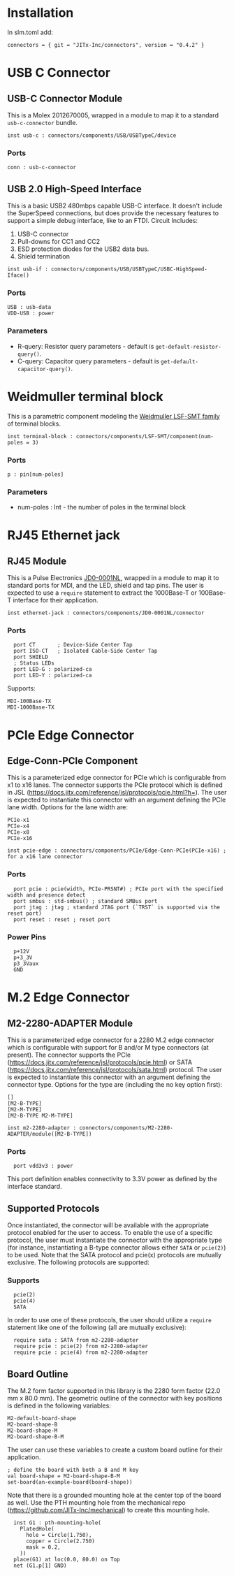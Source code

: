 # Installation

In slm.toml add:
```
connectors = { git = "JITx-Inc/connectors", version = "0.4.2" }
```

# USB C Connector
## USB-C Connector Module
This is a Molex 2012670005, wrapped in a module to map it to a standard `usb-c-connector` bundle.
```
inst usb-c : connectors/components/USB/USBTypeC/device
```
### Ports
```
conn : usb-c-connector
```
## USB 2.0 High-Speed Interface
This is a basic USB2 480mbps capable USB-C interface. It doesn't include the SuperSpeed connections, but does provide the necessary features to support a simple debug interface, like to an FTDI.
Circuit Includes:
1.  USB-C connector
2.  Pull-downs for CC1 and CC2
3.  ESD protection diodes for the USB2 data bus.
4.  Shield termination
```
inst usb-if : connectors/components/USB/USBTypeC/USBC-HighSpeed-Iface()
```
### Ports
```
USB : usb-data
VDD-USB : power
```
### Parameters
- R-query: Resistor query parameters - default is `get-default-resistor-query()`.
- C-query:  Capacitor query parameters - default is `get-default-capacitor-query()`.

# Weidmuller terminal block
This is a parametric component modeling the [Weidmuller LSF-SMT family](https://catalog.weidmueller.com/procat/Group.jsp;jsessionid=2D3E17129178EB5048158C0C39D6D6A1?groupId=(%22group21472460020482%22)&page=Group) of terminal blocks.
```
inst terminal-block : connectors/components/LSF-SMT/component(num-poles = 3)
```
### Ports
```
p : pin[num-poles]
```
### Parameters
- num-poles : Int - the number of poles in the terminal block

# RJ45 Ethernet jack
## RJ45 Module
This is a Pulse Electronics [JD0-0001NL](https://productfinder.pulseelectronics.com/api/open/part-attachments/datasheet/JD0-0001NL), wrapped in a module to map it to standard ports for MDI, and the LED, shield and tap pins. The user is expected to use a `require` statement to extract the 1000Base-T or 100Base-T interface for their application.
```
inst ethernet-jack : connectors/components/JD0-0001NL/connector
```
### Ports
```
  port CT       ; Device-Side Center Tap
  port ISO-CT   ; Isolated Cable-Side Center Tap
  port SHIELD
  ; Status LEDs
  port LED-G : polarized-ca
  port LED-Y : polarized-ca
```
Supports:
```
MDI-100Base-TX
MDI-1000Base-TX
```

# PCIe Edge Connector
## Edge-Conn-PCIe Component
This is a parameterized edge connector for PCIe which is configurable from x1 to x16 lanes. The connector supports the PCIe protocol which is defined in JSL (https://docs.jitx.com/reference/jsl/protocols/pcie.html?h=). The user is expected to instantiate this connector with an argument defining the PCIe lane width. Options for the lane width are:
```
PCIe-x1
PCIe-x4
PCIe-x8
PCIe-x16
```
```
inst pcie-edge : connectors/components/PCIe/Edge-Conn-PCIe(PCIe-x16) ; for a x16 lane connector
```
### Ports
```
  port pcie : pcie(width, PCIe-PRSNT#) ; PCIe port with the specified width and presence detect
  port smbus : std-smbus() ; standard SMBus port
  port jtag : jtag ; standard JTAG port (`TRST` is supported via the reset port)
  port reset : reset ; reset port
```

### Power Pins
```
  p+12V
  p+3_3V
  p3_3Vaux
  GND
```

# M.2 Edge Connector
## M2-2280-ADAPTER Module
This is a parameterized edge connector for a 2280 M.2 edge connector which is configurable with support for B and/or M type connectors (at present). The connector supports the PCIe (https://docs.jitx.com/reference/jsl/protocols/pcie.html) or SATA (https://docs.jitx.com/reference/jsl/protocols/sata.html) protocol. The user is expected to instantiate this connector with an argument defining the connector type. Options for the type are (including the no key option first):
```
[]
[M2-B-TYPE]
[M2-M-TYPE]
[M2-B-TYPE M2-M-TYPE]
```
```
inst m2-2280-adapter : connectors/components/M2-2280-ADAPTER/module([M2-B-TYPE])
```
### Ports
```
  port vdd3v3 : power
```
This port definition enables connectivity to 3.3V power as defined by the interface standard.
## Supported Protocols
Once instantiated, the connector will be available with the appropriate protocol enabled for the user to access.
To enable the use of a specific protocol, the user must instantiate the connector with the appropriate type (for instance, instantiating a B-type connector allows either `SATA` or `pcie(2)`) to be used. Note that the SATA protocol and pcie(x) protocols are mutually exclusive. The following protocols are supported:
### Supports
```
  pcie(2)
  pcie(4)
  SATA
```
In order to use one of these protocols, the user should utilize a `require` statement like one of the following (all are mutually exclusive):
```
  require sata : SATA from m2-2280-adapter
  require pcie : pcie(2) from m2-2280-adapter
  require pcie : pcie(4) from m2-2280-adapter
```
## Board Outline
The M.2 form factor supported in this library is the 2280 form factor (22.0 mm x 80.0 mm). The geometric outline of the connector with key positions is defined in the following variables:
```
M2-default-board-shape
M2-board-shape-B
M2-board-shape-M
M2-board-shape-B-M
```
The user can use these variables to create a custom board outline for their application.
```
; define the board with both a B and M key
val board-shape = M2-board-shape-B-M
set-board(an-example-board(board-shape))
```
Note that there is a grounded mounting hole at the center top of the board as well. Use the PTH mounting hole from the mechanical repo (https://github.com/JITx-Inc/mechanical) to create this mounting hole.

```
  inst G1 : pth-mounting-hole(
    PlatedHole(
      hole = Circle(1.750),
      copper = Circle(2.750)
      mask = 0.2,
    ))
  place(G1) at loc(0.0, 80.0) on Top
  net (G1.p[1] GND)
```

